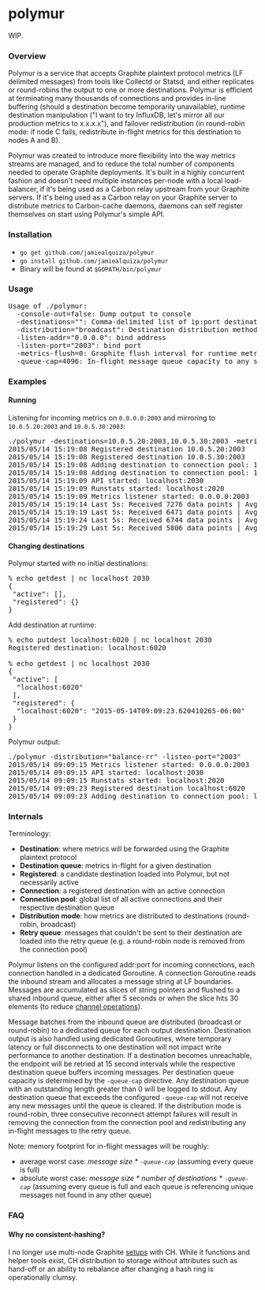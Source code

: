 # polymur

WIP.

### Overview

Polymur is a service that accepts Graphite plaintext protocol metrics (LF delimited messages) from tools like Collectd or Statsd, and either replicates or round-robins the output to one or more destinations. Polymur is efficient at terminating many thousands of connections and provides in-line buffering (should a destination become temporarily unavailable), runtime destination manipulation ("I want to try InfluxDB, let's mirror all our production metrics to x.x.x.x"), and failover redistribution (in round-robin mode: if node C fails, redistribute in-flight metrics for this destination to nodes A and B).

Polymur was created to introduce more flexibility into the way metrics streams are managed, and to reduce the total number of components needed to operate Graphite deployments. It's built in a highly concurrent fashion and doesn't need multiple instances per-node with a local load-balancer, if it's being used as a Carbon relay upstream from your Graphite servers. If it's being used as a Carbon relay on your Graphite server to distribute metrics to Carbon-cache daemons, daemons can self register themselves on start using Polymur's simple API.

### Installation

- `go get github.com/jamiealquiza/polymur`
- `go install github.com/jamiealquiza/polymur`
- Binary will be found at `$GOPATH/bin/polymur`

### Usage

<pre>
Usage of ./polymur:
  -console-out=false: Dump output to console
  -destinations="": Comma-delimited list of ip:port destinations
  -distribution="broadcast": Destination distribution methods: broadcast, balance-rr
  -listen-addr="0.0.0.0": bind address
  -listen-port="2003": bind port
  -metrics-flush=0: Graphite flush interval for runtime metrics (0 is disabled)
  -queue-cap=4096: In-flight message queue capacity to any single destination
</pre>

### Examples

#### Running

Listening for incoming metrics on `0.0.0.0:2003` and mirroring to `10.0.5.20:2003` and `10.0.5.30:2003`:
<pre>
./polymur -destinations=10.0.5.20:2003,10.0.5.30:2003 -metrics-flush=30 -listen-port=2003 -listen-addr=0.0.0.0 -distribution="broadcast"
2015/05/14 15:19:08 Registered destination 10.0.5.20:2003
2015/05/14 15:19:08 Registered destination 10.0.5.30:2003
2015/05/14 15:19:08 Adding destination to connection pool: 10.0.5.30:2003
2015/05/14 15:19:08 Adding destination to connection pool: 10.0.5.20:2003
2015/05/14 15:19:09 API started: localhost:2030
2015/05/14 15:19:09 Runstats started: localhost:2020
2015/05/14 15:19:09 Metrics listener started: 0.0.0.0:2003
2015/05/14 15:19:14 Last 5s: Received 7276 data points | Avg: 1455.20/sec. | Inbound queue length: 0
2015/05/14 15:19:19 Last 5s: Received 6471 data points | Avg: 1294.20/sec. | Inbound queue length: 0
2015/05/14 15:19:24 Last 5s: Received 6744 data points | Avg: 1348.80/sec. | Inbound queue length: 0
2015/05/14 15:19:29 Last 5s: Received 5806 data points | Avg: 1161.20/sec. | Inbound queue length: 0
</pre>

#### Changing destinations

Polymur started with no initial destinations:
<pre>
% echo getdest | nc localhost 2030
{
 "active": [],
 "registered": {}
}
</pre>

Add destination at runtime:
<pre>
% echo putdest localhost:6020 | nc localhost 2030          
Registered destination: localhost:6020

% echo getdest | nc localhost 2030
{
 "active": [
  "localhost:6020"
 ],
 "registered": {
  "localhost:6020": "2015-05-14T09:09:23.620410265-06:00"
 }
}
</pre>

Polymur output:
<pre>
./polymur -distribution="balance-rr" -listen-port="2003"
2015/05/14 09:09:15 Metrics listener started: 0.0.0.0:2003
2015/05/14 09:09:15 API started: localhost:2030
2015/05/14 09:09:15 Runstats started: localhost:2020
2015/05/14 09:09:23 Registered destination localhost:6020
2015/05/14 09:09:23 Adding destination to connection pool: localhost:6020
</pre>

### Internals

Terminology:

- **Destination**: where metrics will be forwarded using the Graphite plaintext protocol
- **Destination queue**: metrics in-flight for a given destination
- **Registered**: a candidate destination loaded into Polymur, but not necessarily active
- **Connection**: a registered destination with an active connection
- **Connection pool**: global list of all active connections and their respective destination queue
- **Distribution mode**: how metrics are distributed to destinations (round-robin, broadcast)
- **Retry queue**: messages that couldn't be sent to their destination are loaded into the retry queue (e.g. a round-robin node is removed from the connection pool)

Polymur listens on the configured addr:port for incoming connections, each connection handled in a dedicated Goroutine. A connection Goroutine reads the inbound stream and allocates a message string at LF boundaries. Messages are accumulated as slices of string pointers and flushed to a shared inbound queue, either after 5 seconds or when the slice hits 30 elements (to reduce [channel operations](https://grey-boundary.io/concurrent-communication-performance-in-go/)). 

Message batches from the inbound queue are distributed (broadcast or round-robin) to a dedicated queue for each output destination. Destination output is also handled using dedicated Goroutines, where temporary latency or full disconnects to one destination will not impact write performance to another destination. If a destination becomes unreachable, the endpoint will be retried at 15 second intervals while the respective destination queue buffers incoming messages. Per destination queue capacity is determined by the `-queue-cap` directive. Any destination queue with an outstanding length greater than 0 will be logged to stdout. Any destination queue that exceeds the configured `-queue-cap` will not receive any new messages until the queue is cleared. If the distribution mode is round-robin, three consecutive reconnect attempt failures will result in removing the connection from the connection pool and redistributing any in-flight messages to the retry queue.

Note: memory footprint for in-flight messages will be roughly:

- average worst case: *message size * `-queue-cap`* (assuming every queue is full)
- absolute worst case: *message size * number of destinations * `-queue-cap`* (assuming every queue is full and each queue is referencing unique messages not found in any other queue)

### FAQ

#### Why no consistent-hashing?
I no longer use multi-node Graphite [setups](https://grey-boundary.io/the-architecture-of-clustering-graphite/) with CH. While it functions and helper tools exist, CH distribution to storage without attributes such as hand-off or an ability to rebalance after changing a hash ring is operationally clumsy.
